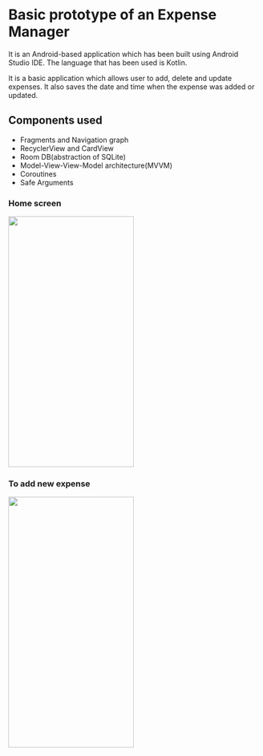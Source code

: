 # Basic prototype of an Expense Manager

It is an Android-based application which has been built using Android Studio IDE. The language that has been used is Kotlin.

It is a basic application which allows user to add, delete and update expenses. It also saves the date and time when the expense was added or updated.

## Components used
* Fragments and Navigation graph
* RecyclerView and CardView
* Room DB(abstraction of SQLite)
* Model-View-View-Model architecture(MVVM)
* Coroutines
* Safe Arguments

### Home screen
<img src="https://user-images.githubusercontent.com/72929195/104595688-f75cbd80-5698-11eb-9161-3ed37cb82fec.jpg" width="250" height="500">  

### To add new expense
<img src="https://user-images.githubusercontent.com/72929195/104598320-730c3980-569c-11eb-86c7-294bce100073.jpg" width="250" height="500">

